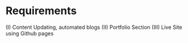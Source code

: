# Requirements

(I) Content Updating, automated blogs
(II) Portfolio Section
(III) Live Site using Github pages
